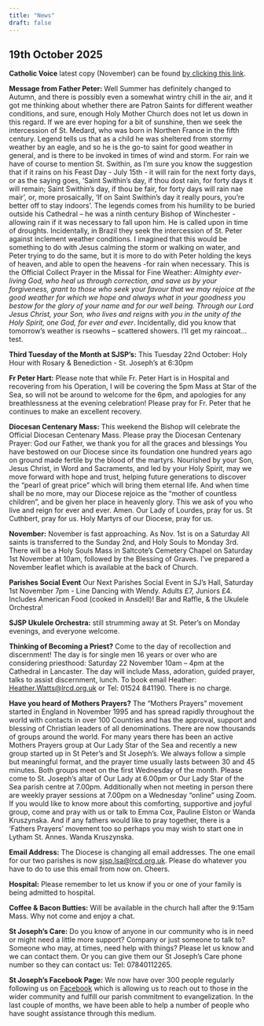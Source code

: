```yaml
---
title: "News"
draft: false
---
```

## 19th October 2025

**Catholic Voice**
latest copy (November) can be found [by clicking this link](https://issuu.com/cathcom/docs/lancaster_november_2025).

**Message from Father Peter:**
Well Summer has definitely changed to Autumn, and there is possibly even a somewhat wintry chill in the air, and it got me thinking about whether there are Patron Saints for different weather conditions, and sure, enough Holy Mother Church does not let us down in this regard.  If we are ever hoping for a bit of sunshine, then we seek the intercession of St. Medard, who was born in Northen France in the fifth century. Legend tells us that as a child he was sheltered from stormy weather by an eagle, and so he is the go-to saint for good weather in general, and is there to be invoked in times of wind and storm.  For rain we have of course to mention St. Swithin, as I’m sure you know the suggestion that if it rains on his Feast Day - July 15th - it will rain for the next forty days, or as the saying goes, ‘Saint Swithin’s day, if thou dost rain, for forty days it will remain; Saint Swithin’s day, if thou be fair, for forty days will rain nae mair’, or, more prosaically, ‘If on Saint Swithin’s day it really pours, you’re better off to stay indoors’. The legends comes from his humility to be buried outside his Cathedral – he was a ninth century Bishop of Winchester - allowing rain if it was necessary to fall upon him. He is called upon in time of droughts.  Incidentally, in Brazil they seek the intercession of St. Peter against inclement weather conditions. I imagined that this would be something to do with Jesus calming the storm or walking on water, and Peter trying to do the same, but it is more to do with Peter holding the keys of heaven, and able to open the heavens -for rain when necessary.  This is the Official Collect Prayer in the Missal for Fine Weather: *Almighty ever-living God, who heal us through correction, and save us by your forgiveness, grant to those who seek your favour that we may rejoice at the good weather for which we hope and always what in your goodness you bestow for the glory of your name and for our well being. Through our Lord Jesus Christ, your Son, who lives and reigns with you in the unity of the Holy Spirit, one God, for ever and ever*. Incidentally, did you know that tomorrow’s weather is rseowhs – scattered showers. I’ll get my raincoat…
test.

**Third Tuesday of the Month at SJSP’s:**
This Tuesday 22nd October: Holy Hour with Rosary & Benediction - St. Joseph’s at 6:30pm

**Fr Peter Hart:**
Please note that while Fr. Peter Hart is in Hospital and recovering from his Operation, I will be covering the 5pm Mass at Star of the Sea, so will not be around to welcome for the 6pm, and apologies for any breathlessness at the evening celebration! Please pray for Fr. Peter that he continues to make an excellent recovery.

**Diocesan Centenary Mass:**
This weekend the Bishop will celebrate the Official Diocesan Centenary Mass. Please pray the Diocesan Centenary Prayer: God our Father, we thank you for all the graces and blessings You have bestowed on our Diocese since its foundation one hundred years ago on ground made fertile by the blood of the martyrs.  Nourished by your Son, Jesus Christ, in Word and Sacraments, and led by your Holy Spirit, may we move forward with hope and trust, helping future generations to discover the “pearl of great price” which will bring them eternal life. And when time shall be no more, may our Diocese rejoice as the “mother of countless children”, and be given her place in heavenly glory. This we ask of you who live and reign for ever and ever. Amen. Our Lady of Lourdes, pray for us. St Cuthbert, pray for us. Holy Martyrs of our Diocese, pray for us.

**November:**
November is fast approaching. As Nov. 1st is on a Saturday All saints is transferred to the Sunday 2nd, and Holy Souls to Monday 3rd. There will be a Holy Souls Mass in Saltcote’s Cemetery Chapel on Saturday 1st November at 10am, followed by the Blessing of Graves. I’ve prepared a November leaflet which is available at the back of Church.

**Parishes Social Event**
Our Next Parishes Social Event in SJ’s Hall, Saturday 1st November 7pm - Line Dancing with Wendy. Adults £7, Juniors £4. Includes American Food (cooked in Ansdell)! Bar and Raffle, & the Ukulele Orchestra!

**SJSP Ukulele Orchestra:**
still strumming away at St. Peter’s on Monday evenings, and everyone welcome.

**Thinking of Becoming a Priest?**
Come to the day of recollection and discernment! The day is for single men 16 years or over who are considering priesthood: Saturday 22 November 10am – 4pm at the Cathedral in Lancaster. The day will include Mass, adoration, guided prayer, talks to assist discernment, lunch. To book email Heather: [Heather.Watts@lrcd.org.uk](mailto:Heather.Watts@lrcd.org.uk) or Tel: 01524 841190. There is no charge.

**Have you heard of Mothers Prayers?**
The “Mothers Prayers” movement started in England in November 1995 and has spread rapidly throughout the world with contacts in over 100 Countries and has the approval, support and blessing of Christian leaders of all denominations. There are now thousands of groups around the world. For many years there has been an active Mothers Prayers group at Our Lady Star of the Sea and recently a new group started up in St Peter’s and St Joseph’s.  We always follow a simple but meaningful format, and the prayer time usually lasts between 30 and 45 minutes. Both groups meet on the first Wednesday of the month.  Please come to St. Joseph’s altar of Our Lady at 6.00pm or Our Lady Star of the Sea parish centre at 7.00pm. Additionally when not meeting in person there are weekly prayer sessions at 7.00pm on a Wednesday “online” using  Zoom. If you would like to know more about this comforting, supportive and joyful group, come and pray with us or talk to Emma Cox, Pauline Elston or Wanda Kruszynska. And if any fathers would like to pray together, there is a ‘Fathers Prayers’ movement too so perhaps you may wish to start one in Lytham St. Annes. Wanda Kruszynska.

**Email Address:**
The Diocese is changing all email addresses. The one email for our two parishes is now [sjsp.lsa@lrcd.org.uk](mailto:sjsp.lsa@lrcd.org.uk). Please do whatever you have to do to use this email from now on. Cheers.

**Hospital:**
Please remember to let us know if you or one of your family is being admitted to hospital.

**Coffee & Bacon Butties:**
Will be available in the church hall after the 9:15am Mass. Why not come and enjoy a chat.

**St Joseph’s Care:**
Do you know of anyone in our community who is in need or might need a little more support? Company or just someone to talk to? Someone who may, at times, need help with things? Please let us know and we can contact them. Or you can give them our St Joseph’s Care phone number so they can contact us: Tel: 07840112265.

**St Joseph’s Facebook Page:**
We now have over 300 people regularly following us on [Facebook](https://www.facebook.com/pages/St-Josephs-Roman-Catholic-Church-Ansdell/230000653837017) which is allowing us to reach out to those in the wider community and fulfill our parish commitment to evangelization. In the last couple of months, we have been able to help a number of people who have sought assistance through this medium.
